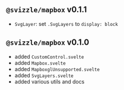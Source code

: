 ## `@svizzle/mapbox` v0.1.1

- `SvgLayer`: set `.SvgLayers` to `display: block`

## `@svizzle/mapbox` v0.1.0

- added `CustomControl.svelte`
- added `Mapbox.svelte`
- added `MapboxglUnsupported.svelte`
- added `SvgLayers.svelte`
- added various utils and docs
